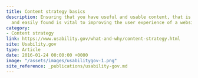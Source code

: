 ```yaml
---
title: Content strategy basics
description: Ensuring that you have useful and usable content, that is well structured,
  and easily found is vital to improving the user experience of a website.
category:
- Content strategy
link: https://www.usability.gov/what-and-why/content-strategy.html
site: Usability.gov
type: Article
date: 2016-01-24 00:00:00 +0000
image: "/assets/images/usabilitygov-1.png"
site_reference: _publications/usability-gov.md
---
```

